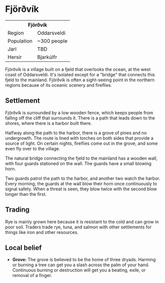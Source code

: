 # Fjörðvík

<table><tbody>
	<tr> <th colspan=2>Fjörðvík</th> </tr>
	<tr> <td>Region</td> <td>Oddarsveldi</td> </tr>
	<tr> <td>Population</td> <td>~300 people</td> </tr>
	<tr> <td>Jarl</td> <td>TBD</td> </tr>
	<tr> <td>Hersir</td> <td>Bjarkúlfr</td> </tr>
</tbody></table>

Fjörðvík is a village built on a fjeld that overlooks the ocean, at the west coast of Oddarsveldi. It's isolated except for a "bridge" that connects this fjeld to the mainland. Fjörðvík is often a sight-seeing point in the northern regions because of its oceanic scenery and fireflies.

## Settlement
Fjörðvík is surrounded by a low wooden fence, which keeps people from falling off the cliff that surrounds it. There is a path that leads down to the shores, where there is a harbor built there.

Halfway along the path to the harbor, there is a grove of pines and no undergrowth. The route is lined with torches on both sides that provide a source of light. On certain nights, fireflies come out in the grove, and some even fly over to the village.

The natural bridge connecting the fjeld to the mainland has a wooden wall, with four guards stationed on the wall. The guards have a small blowing horn.

Two guards patrol the path to the harbor, and another two watch the harbor. Every morning, the guards at the wall blow their horn once continuously to signal safety. When a threat is seen, they blow twice with the second blow longer than the first. 

## Trading
Rye is mainly grown here because it is resistant to the cold and can grow in poor soil. Traders trade rye, tuna, and salmon with other settlements for things like iron and other resources.

## Local belief
- **Grove:** The grove is believed to be the home of three dryads. Harming or burning a tree can get you a slash across the palm of your hand. Continuous burning or destruction will get you a beating, exile, or removal of a finger.
